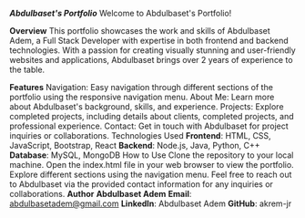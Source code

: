 *****Abdulbaset's Portfolio*****
Welcome to Abdulbaset's Portfolio!

**Overview**
This portfolio showcases the work and skills of Abdulbaset Adem, a Full Stack Developer with expertise in both frontend and backend technologies. With a passion for creating visually stunning and user-friendly websites and applications, Abdulbaset brings over 2 years of experience to the table.

**Features**
Navigation: Easy navigation through different sections of the portfolio using the responsive navigation menu.
About Me: Learn more about Abdulbaset's background, skills, and experience.
Projects: Explore completed projects, including details about clients, completed projects, and professional experience.
Contact: Get in touch with Abdulbaset for project inquiries or collaborations.
Technologies Used
**Frontend**: HTML, CSS, JavaScript, Bootstrap, React
**Backend**: Node.js, Java, Python, C++
**Database**: MySQL, MongoDB
How to Use
Clone the repository to your local machine.
Open the index.html file in your web browser to view the portfolio.
Explore different sections using the navigation menu.
Feel free to reach out to Abdulbaset via the provided contact information for any inquiries or collaborations.
**Author**
****Abdulbaset Adem****
**Email**: abdulbasetadem@gmail.com
**LinkedIn**: Abdulbaset Adem
**GitHub**: akrem-jr
